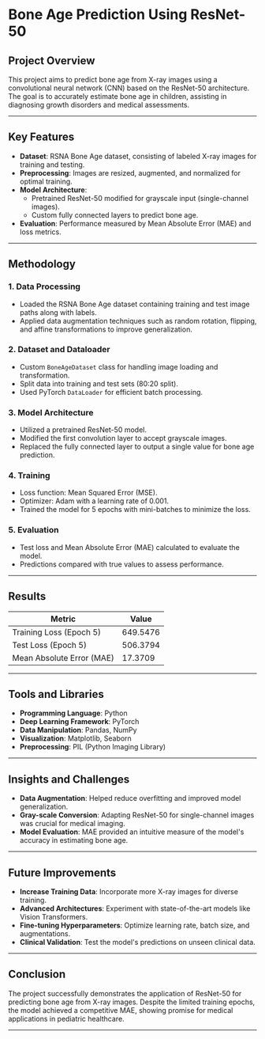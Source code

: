 # Bone Age Prediction Using ResNet-50

## Project Overview

This project aims to predict bone age from X-ray images using a convolutional neural network (CNN) based on the ResNet-50 architecture. The goal is to accurately estimate bone age in children, assisting in diagnosing growth disorders and medical assessments.

---

## Key Features

- **Dataset**: RSNA Bone Age dataset, consisting of labeled X-ray images for training and testing.
- **Preprocessing**: Images are resized, augmented, and normalized for optimal training.
- **Model Architecture**: 
  - Pretrained ResNet-50 modified for grayscale input (single-channel images).
  - Custom fully connected layers to predict bone age.
- **Evaluation**: Performance measured by Mean Absolute Error (MAE) and loss metrics.

---

## Methodology

### 1. **Data Processing**
   - Loaded the RSNA Bone Age dataset containing training and test image paths along with labels.
   - Applied data augmentation techniques such as random rotation, flipping, and affine transformations to improve generalization.

### 2. **Dataset and Dataloader**
   - Custom `BoneAgeDataset` class for handling image loading and transformation.
   - Split data into training and test sets (80:20 split).
   - Used PyTorch `DataLoader` for efficient batch processing.

### 3. **Model Architecture**
   - Utilized a pretrained ResNet-50 model.
   - Modified the first convolution layer to accept grayscale images.
   - Replaced the fully connected layer to output a single value for bone age prediction.

### 4. **Training**
   - Loss function: Mean Squared Error (MSE).
   - Optimizer: Adam with a learning rate of 0.001.
   - Trained the model for 5 epochs with mini-batches to minimize the loss.

### 5. **Evaluation**
   - Test loss and Mean Absolute Error (MAE) calculated to evaluate the model.
   - Predictions compared with true values to assess performance.

---

## Results

| **Metric**          | **Value**  |
|----------------------|------------|
| Training Loss (Epoch 5) | 649.5476  |
| Test Loss (Epoch 5)     | 506.3794  |
| Mean Absolute Error (MAE) | 17.3709  |

---

## Tools and Libraries

- **Programming Language**: Python
- **Deep Learning Framework**: PyTorch
- **Data Manipulation**: Pandas, NumPy
- **Visualization**: Matplotlib, Seaborn
- **Preprocessing**: PIL (Python Imaging Library)

---

## Insights and Challenges

- **Data Augmentation**: Helped reduce overfitting and improved model generalization.
- **Gray-scale Conversion**: Adapting ResNet-50 for single-channel images was crucial for medical imaging.
- **Model Evaluation**: MAE provided an intuitive measure of the model's accuracy in estimating bone age.

---

## Future Improvements

- **Increase Training Data**: Incorporate more X-ray images for diverse training.
- **Advanced Architectures**: Experiment with state-of-the-art models like Vision Transformers.
- **Fine-tuning Hyperparameters**: Optimize learning rate, batch size, and augmentations.
- **Clinical Validation**: Test the model's predictions on unseen clinical data.

---

## Conclusion

The project successfully demonstrates the application of ResNet-50 for predicting bone age from X-ray images. Despite the limited training epochs, the model achieved a competitive MAE, showing promise for medical applications in pediatric healthcare.

--- 
